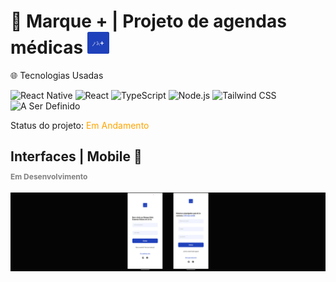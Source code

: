 <h1>📝 Marque + | Projeto de agendas médicas
<img src="src/assets/LogoMplus.png" style="width: 35px">
</h1>

<div>
<p>🌐 Tecnologias Usadas</p>

![React Native](https://img.shields.io/badge/React%20Native-61DAFB?style=flat&logo=react&logoColor=white)
![React](https://img.shields.io/badge/React-61DAFB?style=flat&logo=react&logoColor=white)
![TypeScript](https://img.shields.io/badge/TypeScript-007ACC?style=flat&logo=typescript&logoColor=white)
![Node.js](https://img.shields.io/badge/Node.js-339933?style=flat&logo=node.js&logoColor=white)
![Tailwind CSS](https://img.shields.io/badge/Tailwind%20CSS-06B6D4?style=flat&logo=tailwindcss&logoColor=white)
![A Ser Definido](https://img.shields.io/badge/Status-A%20Ser%20Definido-lightgrey?style=flat)
</div>

<div>
<p>Status do projeto: <span style="color: Orange">Em Andamento</span></p>
<h2>Interfaces | Mobile 📱<br>
<p style="color: grey; font-size: 12px">Em Desenvolvimento</p>
</h2>
<div style="display:flex; flex-direction: row; gap: 15px">
<img src="src/assets/InterfacesMobile.png">
</div>
</div>